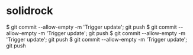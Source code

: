 # solidrock
$ git commit --allow-empty -m 'Trigger update'; git push
$ git commit --allow-empty -m 'Trigger update'; git push
$ git commit --allow-empty -m 'Trigger update'; git push
$ git commit --allow-empty -m 'Trigger update'; git push
